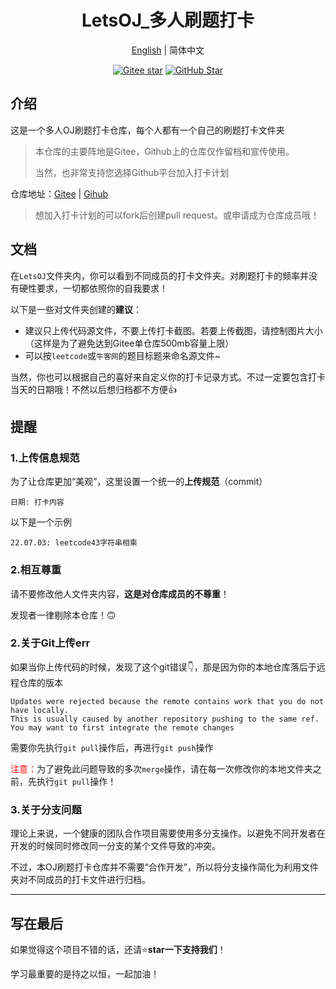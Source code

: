 

<h1 align="center">LetsOJ_多人刷题打卡</h1>


<div align="center">

[English](./README_EN.md) | 简体中文

[![Gitee star](https://gitee.com/ewait/LetsOJ/badge/star.svg?theme=white)](https://gitee.com/ewait/LetsOJ/stargazers)
[![GitHub Star](https://img.shields.io/github/stars/Aewait/Lets_OJ?style=social)](https://github.com/Aewait/Lets_OJ)

</div>


## 介绍

这是一个多人OJ刷题打卡仓库，每个人都有一个自己的刷题打卡文件夹

> 本仓库的主要阵地是Gitee，Github上的仓库仅作留档和宣传使用。
> 
> 当然，也非常支持您选择Github平台加入打卡计划

仓库地址：[Gitee](https://gitee.com/ewait/LetsOJ) | [Gihub](https://github.com/Aewait/Lets_OJ)

> 想加入打卡计划的可以fork后创建pull request。或申请成为仓库成员哦！


## 文档

在`LetsOJ`文件夹内，你可以看到不同成员的打卡文件夹。对刷题打卡的频率并没有硬性要求，一切都依照你的自我要求！

以下是一些对文件夹创建的**建议**：

* 建议只上传代码源文件，不要上传打卡截图。若要上传截图，请控制图片大小（这样是为了避免达到Gitee单仓库500mb容量上限）
* 可以按`leetcode`或`牛客网`的题目标题来命名源文件~

当然，你也可以根据自己的喜好来自定义你的打卡记录方式。不过一定要包含打卡当天的日期哦！不然以后想归档都不方便👍

## 提醒

### 1.上传信息规范

为了让仓库更加“美观”，这里设置一个统一的**上传规范**（commit）

~~~
日期: 打卡内容
~~~

以下是一个示例

~~~
22.07.03: leetcode43字符串相乘
~~~

### 2.相互尊重

请不要修改他人文件夹内容，**这是对仓库成员的不尊重**！

发现者一律剔除本仓库！🙃

### 2.关于Git上传err

如果当你上传代码的时候，发现了这个git错误👇，那是因为你的本地仓库落后于远程仓库的版本

~~~
Updates were rejected because the remote contains work that you do not have locally. 
This is usually caused by another repository pushing to the same ref. 
You may want to first integrate the remote changes
~~~

需要你先执行`git pull`操作后，再进行`git push`操作

<font color=Red>注意：</font>为了避免此问题导致的多次`merge`操作，请在每一次修改你的本地文件夹之前，先执行`git pull`操作！

### 3.关于分支问题

理论上来说，一个健康的团队合作项目需要使用多分支操作。以避免不同开发者在开发的时候同时修改同一分支的某个文件导致的冲突。

不过，本OJ刷题打卡仓库并不需要“合作开发”，所以将分支操作简化为利用文件夹对不同成员的打卡文件进行归档。

-----

## 写在最后

如果觉得这个项目不错的话，还请⭐**star一下支持我们**！

学习最重要的是持之以恒，一起加油！
